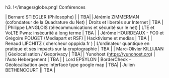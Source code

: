 h3. !</images/globe.png! Conférences 

| Bernard STIEGLER (Philosophe) | |  TBA|
|Jérémie ZIMMERMAN (cofondateur de la Quadrature du Net) | Droits et libertés sur Internet | TBA |
| Philippe LANGLOIS (télécommunications et sécurité sur le net) | LTE et VoLTE Pwns: insécurité à long terme | TBA |
| Jérôme HOURDEAUX - FO0 et Grégoire POUGET (Mediapart et RSF) | Hacktivisme et medias | TBA |
| Renaud LIFCHITZ ( chercheur opppida.fr )  | L’ordinateur quantique en pratique et ses impacts sur la cryptographie | TBA |
| Marc-Olivier KILLIJIAN | Géolocalisation / Geoprivacy | TBA|
| Yunohost (https://yunohost.org) | l’Auto Hebergement | TBA |
| Lord EPSYLON | BorderCheck - Géolocalisation avec interface type google map | TBA|
| Julien BETHENCOURT || TBA |

